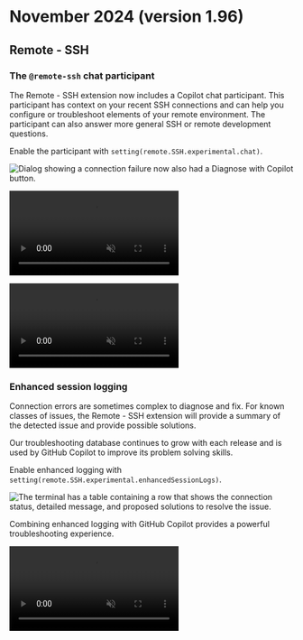 # November 2024 (version 1.96)

## Remote - SSH

### The `@remote-ssh` chat participant

The Remote - SSH extension now includes a Copilot chat participant. This participant has context on your recent SSH connections and can help you configure or troubleshoot elements of your remote environment. The participant can also answer more general SSH or remote development questions.

Enable the participant with `setting(remote.SSH.experimental.chat)`.

![Dialog showing a connection failure now also had a Diagnose with Copilot button.](images/1_96/remote-ssh-participant-06.png)

<video src="images/1_96/remote-ssh-participant-08.mp4" title="Demo diagnosing last connection issue" autoplay loop controls muted></video>

<video src="images/1_96/remote-ssh-participant-01.mp4" title="Asking the Remote - SSH chat participant a question" autoplay loop controls muted></video>

### Enhanced session logging

Connection errors are sometimes complex to diagnose and fix.  For known classes of issues, the Remote - SSH extension will provide a summary of the detected issue and provide possible solutions.

Our troubleshooting database continues to grow with each release and is used by GitHub Copilot to improve its problem solving skills.

Enable enhanced logging with `setting(remote.SSH.experimental.enhancedSessionLogs)`.

![The terminal has a table containing a row that shows the connection status, detailed message, and proposed solutions to resolve the issue.](images/1_96/remote-ssh-participant-02.png)

Combining enhanced logging with GitHub Copilot provides a powerful troubleshooting experience.

<video src="images/1_96/remote-ssh-participant-03.mp4" title="Demo using enhanced logging to diagnose a real connection issue" autoplay loop controls muted></video>
